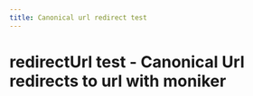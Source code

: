 ```yaml
---
title: Canonical url redirect test
---
```


# redirectUrl test - Canonical Url redirects to url with moniker